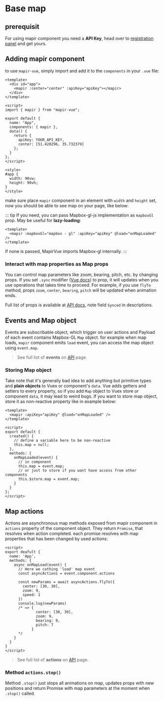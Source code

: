 # Base map

## prerequisit

For using mapir component you need a **API Key**, head over to [registration panel](https://corp.map.ir/registration/) and get yours.

## Adding mapir component

to use `mapir-vue`, simply import and add it to the `components` in your `.vue` file:

```vue
<template>
  <div id="app">
    <mapir :center="center" :apiKey="apiKey"></mapir>
  </div>
</template>

<script>
import { mapir } from "mapir-vue";

export default {
  name: "App",
  components: { mapir },
  data() {
    return {
      apiKey: YOUR_API_KEY,
      center: [51.420296, 35.732379]
    };
  }
};
</script>

<style>
#app {
  width: 90vw;
  height: 90vh;
}
</style>
```

make sure place `mapir` component in an element with `width` and `height` set, now you should be able to see map on your page, like below:

::: tip
If you need, you can pass Mapbox-gl-js implementation as `mapboxGl` prop. May be useful for **lazy-loading**:

```vue
<template>
  <mapir :mapboxGl="mapbox - gl" :apiKey="apiKey" @load="onMapLoaded" />
</template>
```

If none is passed, MapirVue imports Mapbox-gl internally.
:::

### Interact with map properties as Map props

You can control map parameters like zoom, bearing, pitch, etc. by changing props.
If you set `.sync` modifier ([Vue docs](https://vuejs.org/v2/guide/components.html#sync-Modifier)) to prop, it will updates when you use operations that takes time to proceed. For example, if you use `flyTo` method, props `zoom`, `center`, `bearing`, `pitch` will be updated when animation ends.

Full list of props is available at [API docs](/api/#props), note field `Synced` in descriptions.

<!-- ## Map loading -->

## Events and Map object

Events are subscribable object, which trigger on user actions and
Payload of each event contains Mapbox-GL `Map` object. for example when map loads, `mapir` component emits `load` event, you can access the map object using `event.map`.

> See full list of **events** on [API](/api/#events) page.

### Storing Map object

Take note that it's generally bad idea to add anything but primitive types and **plain objects** to Vuex or component's `data`. Vue adds getters and setters to every property, so if you add `Map` object to Vuex store or component `data`, it may lead to weird bugs.
If you want to store map object, store it as non-reactive property like in example below:

```vue
<template>
  <mapir :apiKey="apiKey" @load="onMapLoaded" />
</template>

<script>
export default {
  created() {
    // define a variable here to be non-reactive
    this.map = null;
  },
  methods: {
    onMapLoaded(event) {
      // in component
      this.map = event.map;
      // or just to store if you want have access from other components
      this.$store.map = event.map;
    }
  }
};
</script>
```

## Map actions

Actions are asynchronous map methods exposed from mapir component in `actions` property of the component object. They return `Promise`, that resolves when action completed. each promise resolves with map properties that has been changed by used actions:

```vue
<script>
export deafult {
  name: 'App',
  methods: {
    async onMapLoad(event) {
      // Here we cathing 'load' map event
      const asyncActions = event.component.actions

      const newParams = await asyncActions.flyTo({
        center: [30, 30],
        zoom: 9,
        speed: 1
      })
      console.log(newParams)
      /* => {
              center: [30, 30],
              zoom: 9,
              bearing: 9,
              pitch: 7
            }
      */
    }
  }
}
</script>
```

> See full list of **actions** on [API](/api/#actions) page.

### Method `actions.stop()`

Method `.stop()` just stops all animations on map, updates props with new positions and return Promise with map parameters at the moment when `.stop()` called.
